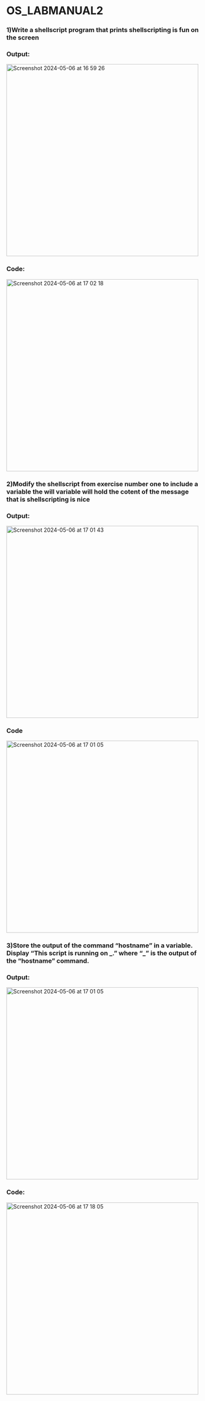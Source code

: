 # OS_LABMANUAL2
<h3>1)Write a shellscript program that prints shellscripting is fun on the screen</h3>
<h3>Output:</h3>
<img width="500" alt="Screenshot 2024-05-06 at 16 59 26" src="https://github.com/husainhakim/OS_LABMANUAL2/assets/142593070/9671e61d-3d6a-4254-b342-2853537a39ae"><br>
<h3>Code:</h3>
<img width="500" alt="Screenshot 2024-05-06 at 17 02 18" src="https://github.com/husainhakim/OS_LABMANUAL2/assets/142593070/171f08ce-a4e7-48ff-9ffc-26caccb49995">

<h3>2)Modify the shellscript from exercise number one to include a variable the will variable will hold the cotent of the message that is shellscripting is nice</h3>
<h3>Output:</h3>
<img width="500" alt="Screenshot 2024-05-06 at 17 01 43" src="https://github.com/husainhakim/OS_LABMANUAL2/assets/142593070/544b54fa-a5ad-4e42-a4fa-7af50e6b60f5"><br>
<h3>Code</h3>
<img width="500" alt="Screenshot 2024-05-06 at 17 01 05" src="https://github.com/husainhakim/OS_LABMANUAL2/assets/142593070/c35d08f5-0468-496f-b528-b94877c86055">
<h3>3)Store the output of the command “hostname” in a variable. Display “This script is running on _.” where “_” is the output of the “hostname” command.</h3>
<h3>Output:</h3>
<img width="500" alt="Screenshot 2024-05-06 at 17 01 05" src="https://github.com/husainhakim/OS_LABMANUAL2/assets/142593070/7a11775b-d40f-4092-b273-19ec119c486e">
<h3>Code:</h3>
<img width="500" alt="Screenshot 2024-05-06 at 17 18 05" src="https://github.com/husainhakim/OS_LABMANUAL2/assets/142593070/0b3fcc75-6530-4c38-88f3-2607905dbec8">
